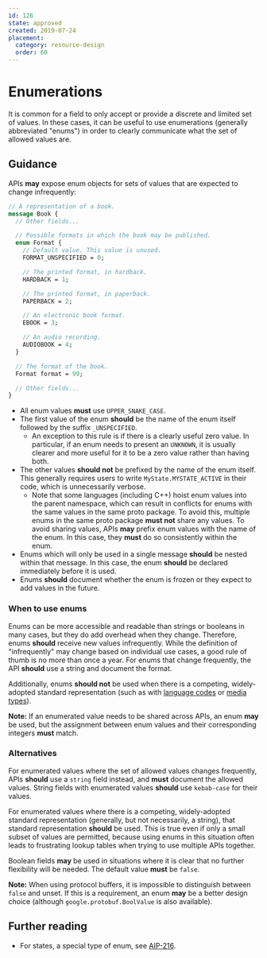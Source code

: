 ```yaml
---
id: 126
state: approved
created: 2019-07-24
placement:
  category: resource-design
  order: 60
---
```


# Enumerations

It is common for a field to only accept or provide a discrete and limited set
of values. In these cases, it can be useful to use enumerations (generally
abbreviated "enums") in order to clearly communicate what the set of allowed
values are.

## Guidance

APIs **may** expose enum objects for sets of values that are expected to change
infrequently:

```proto
// A representation of a book.
message Book {
  // Other fields...

  // Possible formats in which the book may be published.
  enum Format {
    // Default value. This value is unused.
    FORMAT_UNSPECIFIED = 0;

    // The printed format, in hardback.
    HARDBACK = 1;

    // The printed format, in paperback.
    PAPERBACK = 2;

    // An electronic book format.
    EBOOK = 3;

    // An audio recording.
    AUDIOBOOK = 4;
  }

  // The format of the book.
  Format format = 99;

  // Other fields...
}
```

- All enum values **must** use `UPPER_SNAKE_CASE`.
- The first value of the enum **should** be the name of the enum itself
  followed by the suffix `_UNSPECIFIED`.
  - An exception to this rule is if there is a clearly useful zero value. In
    particular, if an enum needs to present an `UNKNOWN`, it is usually clearer
    and more useful for it to be a zero value rather than having both.
- The other values **should not** be prefixed by the name of the enum itself.
  This generally requires users to write `MyState.MYSTATE_ACTIVE` in their
  code, which is unnecessarily verbose.
  - Note that some languages (including C++) hoist enum values into the parent
    namespace, which can result in conflicts for enums with the same values in
    the same proto package. To avoid this, multiple enums in the same proto
    package **must not** share any values. To avoid sharing values, APIs
    **may** prefix enum values with the name of the enum. In this case, they
    **must** do so consistently within the enum.
- Enums which will only be used in a single message **should** be nested within
  that message. In this case, the enum **should** be declared immediately
  before it is used.
- Enums **should** document whether the enum is frozen or they expect to add
  values in the future.

### When to use enums

Enums can be more accessible and readable than strings or booleans in many
cases, but they do add overhead when they change. Therefore, enums **should**
receive new values infrequently. While the definition of "infrequently" may
change based on individual use cases, a good rule of thumb is no more than once
a year. For enums that change frequently, the API **should** use a string and
document the format.

Additionally, enums **should not** be used when there is a competing,
widely-adopted standard representation (such as with [language codes][bcp-47]
or [media types][]).

**Note:** If an enumerated value needs to be shared across APIs, an enum
**may** be used, but the assignment between enum values and their corresponding
integers **must** match.

### Alternatives

For enumerated values where the set of allowed values changes frequently, APIs
**should** use a `string` field instead, and **must** document the allowed
values. String fields with enumerated values **should** use `kebab-case` for
their values.

For enumerated values where there is a competing, widely-adopted standard
representation (generally, but not necessarily, a string), that standard
representation **should** be used. This is true even if only a small subset of
values are permitted, because using enums in this situation often leads to
frustrating lookup tables when trying to use multiple APIs together.

Boolean fields **may** be used in situations where it is clear that no further
flexibility will be needed. The default value **must** be `false`.

**Note:** When using protocol buffers, it is impossible to distinguish between
`false` and unset. If this is a requirement, an enum **may** be a better design
choice (although `google.protobuf.BoolValue` is also available).

## Further reading

- For states, a special type of enum, see [AIP-216][].

[aip-216]: ./0216.md
[bcp-47]: https://en.wikipedia.org/wiki/IETF_language_tag
[media types]: https://en.wikipedia.org/wiki/Media_type
